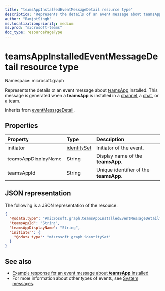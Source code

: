 ```yaml
---
title: "teamsAppInstalledEventMessageDetail resource type"
description: "Represents the details of an event message about teamsApp installed."
author: "RamjotSingh"
ms.localizationpriority: medium
ms.prod: "microsoft-teams"
doc_type: resourcePageType
---
```


# teamsAppInstalledEventMessageDetail resource type

Namespace: microsoft.graph

Represents the details of an event message about [teamsApp](../resources/teamsApp.md) installed.
This message is generated when a **teamsApp** is installed in a [channel](../resources/channel.md), a [chat](../resources/chat.md), or a [team](../resources/team.md).


Inherits from [eventMessageDetail](../resources/eventmessagedetail.md).

## Properties
|Property|Type|Description|
|:---|:---|:---|
|initiator|[identitySet](../resources/identityset.md)|Initiator of the event.|
|teamsAppDisplayName|String|Display name of the **teamsApp**.|
|teamsAppId|String|Unique identifier of the **teamsApp**.|

## JSON representation
The following is a JSON representation of the resource.
<!-- {
  "blockType": "resource",
  "@odata.type": "microsoft.graph.teamsAppInstalledEventMessageDetail",
  "baseType": "microsoft.graph.eventMessageDetail"
}
-->
``` json
{
  "@odata.type": "#microsoft.graph.teamsAppInstalledEventMessageDetail",
  "teamsAppId": "String",
  "teamsAppDisplayName": "String",
  "initiator": {
    "@odata.type": "microsoft.graph.identitySet"
  }
}
```


## See also
- [Example response for an event message about **teamsApp** installed](/graph/system-messages/#teams-app-installed)
- For more information about other types of events, see [System messages](/graph/system-messages).
